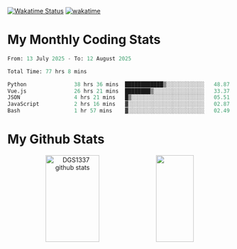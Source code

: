 [![Wakatime Status](https://github.com/noopurphalak/noopurphalak/workflows/wakatime-status-update/badge.svg)](https://github.com/noopurphalak/noopurphalak/actions/workflows/main.yml)
[![wakatime](https://wakatime.com/badge/user/80ace140-ef40-4fdd-b8ed-f3be3d2e1aea.svg)](https://wakatime.com/@80ace140-ef40-4fdd-b8ed-f3be3d2e1aea)

# My Monthly Coding Stats

<!--START_SECTION:waka-->

```python
From: 13 July 2025 - To: 12 August 2025

Total Time: 77 hrs 8 mins

Python               38 hrs 36 mins  ████████████▒░░░░░░░░░░░░   48.87 %
Vue.js               26 hrs 21 mins  ████████▒░░░░░░░░░░░░░░░░   33.37 %
JSON                 4 hrs 21 mins   █▒░░░░░░░░░░░░░░░░░░░░░░░   05.51 %
JavaScript           2 hrs 16 mins   ▓░░░░░░░░░░░░░░░░░░░░░░░░   02.87 %
Bash                 1 hr 57 mins    ▓░░░░░░░░░░░░░░░░░░░░░░░░   02.49 %
```

<!--END_SECTION:waka-->

# My Github Stats
<div style="text-align: center;">
  <img width="49%" height="195px" src="https://github-readme-stats-sigma-five.vercel.app/api?username=noopurphalak&show_icons=true&count_private=true&hide_border=true&title_color=00FFFF&icon_color=00FFFF&text_color=00FFFF&bg_color=0d1117" alt="DGS1337 github stats" />
  <img width="41%" height="195px" src="https://github-readme-stats-sigma-five.vercel.app/api/top-langs/?username=noopurphalak&layout=compact&hide_border=true&title_color=00FFFF&text_color=00FFFF&bg_color=0d1117" />
</div>
